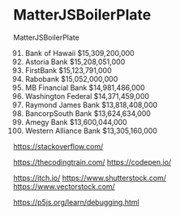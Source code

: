 # MatterJSBoilerPlate
MatterJSBoilerPlate

91. Bank of Hawaii	$15,309,200,000
92. Astoria Bank	$15,208,051,000
93. FirstBank	$15,123,791,000
94. Rabobank	$15,052,000,000
95. MB Financial Bank	$14,981,486,000
96. Washington Federal	$14,371,459,000
97. Raymond James Bank	$13,818,408,000
98. BancorpSouth Bank	$13,624,634,000
99. Amegy Bank	$13,600,044,000
100. Western Alliance Bank	$13,305,160,000

https://stackoverflow.com/

https://thecodingtrain.com/
https://codepen.io/

https://itch.io/
https://www.shutterstock.com/
https://www.vectorstock.com/

https://p5js.org/learn/debugging.html
